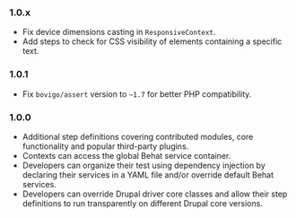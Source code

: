 ### 1.0.x
- Fix device dimensions casting in `ResponsiveContext`.
- Add steps to check for CSS visibility of elements containing a specific text.

### 1.0.1
- Fix `bovigo/assert` version to `~1.7` for better PHP compatibility.

### 1.0.0
- Additional step definitions covering contributed modules, core functionality
  and popular third-party plugins.
- Contexts can access the global Behat service container.
- Developers can organize their test using dependency injection by declaring
  their services in a YAML file and/or override default Behat services.
- Developers can override Drupal driver core classes and allow their step
  definitions to run transparently on different Drupal core versions.
